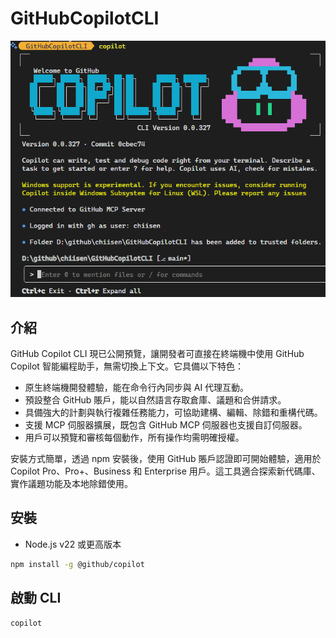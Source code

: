 # GitHubCopilotCLI

![CopilotCLI](./images/CopilotCLI.png)

## 介紹
GitHub Copilot CLI 現已公開預覽，讓開發者可直接在終端機中使用 GitHub Copilot 智能編程助手，無需切換上下文。它具備以下特色：

- 原生終端機開發體驗，能在命令行內同步與 AI 代理互動。
- 預設整合 GitHub 賬戶，能以自然語言存取倉庫、議題和合併請求。
- 具備強大的計劃與執行複雜任務能力，可協助建構、編輯、除錯和重構代碼。
- 支援 MCP 伺服器擴展，既包含 GitHub MCP 伺服器也支援自訂伺服器。
- 用戶可以預覽和審核每個動作，所有操作均需明確授權。

安裝方式簡單，透過 npm 安裝後，使用 GitHub 賬戶認證即可開始體驗，適用於 Copilot Pro、Pro+、Business 和 Enterprise 用戶。這工具適合探索新代碼庫、實作議題功能及本地除錯使用。

## 安裝
- Node.js v22 或更高版本
```bash
npm install -g @github/copilot
```

## 啟動 CLI
```bash
copilot
```
